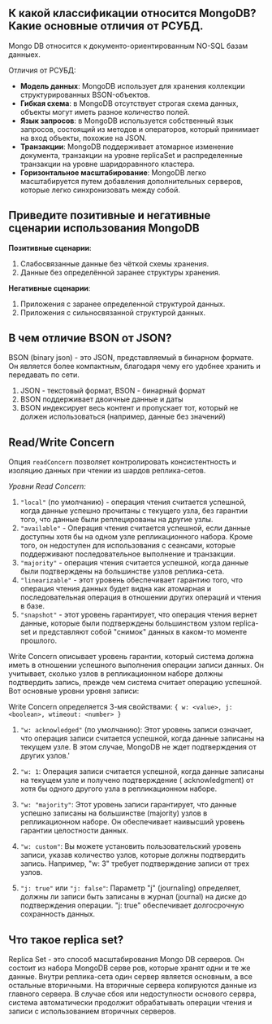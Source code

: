 ## К какой классификации относится MongoDB? Какие основные отличия от РСУБД.

Mongo DB относится к документо-ориентированным NO-SQL базам данныех.

Отличия от РСУБД:

- **Модель данных**: MongoDB использует для хранения коллекции структурированных BSON-объектов.
- **Гибкая схема**: в MongoDB отсутствует строгая схема данных, объекты могут иметь разное количество полей.
- **Язык запросов**: в MongoDB используется собственный язык запросов, состоящий из методов и операторов, который
  принимает на вход объекты, похожие на JSON.
- **Транзакции**: MongoDB поддерживает атомарное изменение документа, транзакции на уровне replicaSet и распределенные
  транзакции на уровне шаридоравнного кластера.
- **Горизонтальное масштабирование**: MongoDB легко масштабируется путем добавления дополнительных серверов, которые
  легко синхронизовать между собой.

## Приведите позитивные и негативные сценарии использования MongoDB

**Позитивные сценарии**:

1. Слабосвязанные данные без чёткой схемы хранения.
2. Данные без определённой заранее структуры хранения.

**Негативные сценарии**:

1. Приложения с заранее определенной структурой данных.
2. Приложения с сильносвязанной структурой данных.

## В чем отличие BSON от JSON?

BSON (binary json) - это JSON, представляемый в бинарном формате.
Он является более компактным, благодаря чему его удобнее хранить и передавать по сети.

1. JSON - текстовый формат, BSON - бинарный формат
2. BSON поддерживает двоичные данные и даты
3. BSON индексирует весь контент и пропускает тот, который не должен использоваться (например, данные без значений)

## Read/Write Concern

Опция `readConcern` позволяет контролировать консистентность и изоляцию данных при чтении из шардов реплика-сетов.

*Уровни Read Concern:*

1. `"local"` (по умолчанию) - операция чтения считается успешной, когда данные успешно прочитаны с текущего узла, без
   гарантии того, что данные были реплецированы на другие узлы.
2. `"available"` - Операция чтения считается успешной, если данные доступны хотя бы на одном узле репликационного
   набора.
   Кроме того, он недоступен для использования с сеансами, которые поддерживают последовательное выполнение и
   транзакции.
3. `"majority"` - операция чтения считается успешной, когда данные были подтверждены на большинстве узлов реплика-сета.
4. `"linearizable"` - этот уровень обеспечивает гарантию того, что операция чтения данных будет видна как атомарная и
   последовательная операция в отношении других операций и чтения в базе.
5. `"snapshot"` - этот уровень гарантирует, что операция чтения вернет данные, которые были подтверждены большинством
   узлом replica-set и представляют собой "снимок" данных в каком-то моменте прошлого.

Write Concern описывает уровень гарантии, который система должна иметь в отношении успешного выполнения операции записи
данных.
Он учитывает, сколько узлов в репликационном наборе должны подтвердить запись, прежде чем система считает операцию
успешной. Вот основные уровни уровня записи:

Write Concern определяется 3-мя свойствами: `{ w: <value>, j: <boolean>, wtimeout: <number> }`

1. `"w: acknowledged"` (по умолчанию): Этот уровень записи означает, что операция записи считается успешной, когда
   данные записаны на текущем узле. В этом случае, MongoDB не ждет подтверждения от других узлов.'

2. `"w: 1`: Операция записи считается успешной, когда данные записаны на текущем узле и получено подтверждение (
   acknowledgment) от хотя бы одного другого узла в репликационном наборе.

3. `"w: "majority"`: Этот уровень записи гарантирует, что данные успешно записаны на большинстве (majority) узлов в
   репликационном наборе. Он обеспечивает наивысший уровень гарантии целостности данных.

4. `"w: custom"`: Вы можете установить пользовательский уровень записи, указав количество узлов, которые должны
   подтвердить запись. Например, "w: 3" требует подтверждение записи от трех узлов.

5. `"j: true"` или `"j: false"`: Параметр "j" (journaling) определяет, должны ли записи быть записаны в журнал (journal)
   на диске до подтверждения операции. "j: true" обеспечивает долгосрочную сохранность данных.


## Что такое replica set?

Replica Set - это способ масштабирования Mongo DB серверов.
Он состоит из набора MongoDB серве ров, которые хранят одни и те же данные.
Внутри реплика-сета один сервер является основным, а все остальные вторичными.
На вторичные сервера копируются данные из главного сервера.
В случае сбоя или недоступности основого сервра, система автоматически продолжит обрабатывать операции чтения и записи с
использованием вторичных серверов.



